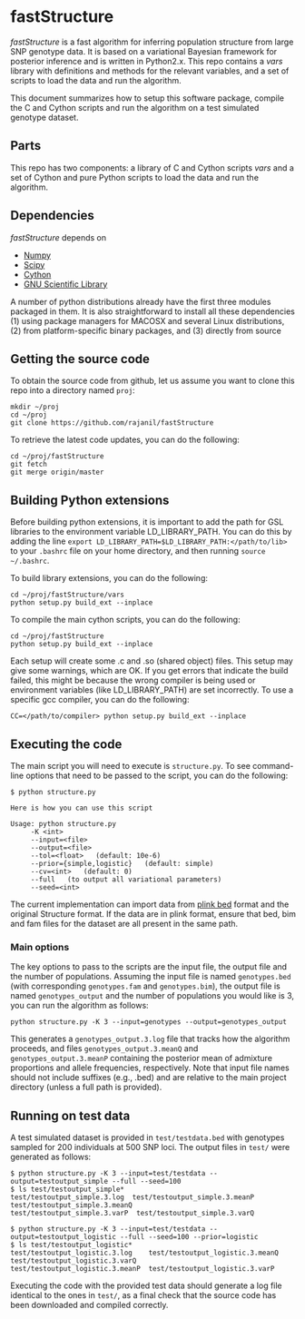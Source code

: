 # fastStructure

*fastStructure* is a fast algorithm for inferring population structure from large SNP genotype data. 
It is based on a variational Bayesian framework for posterior inference and is written in Python2.x. 
This repo contains a *vars* library with definitions and methods for
the relevant variables, and a set of scripts to load the data and run the algorithm.

This document summarizes how to setup this software package, compile the C and 
Cython scripts and run the algorithm on a test simulated genotype dataset.

## Parts 

This repo has two components: a library of C and Cython scripts *vars* and
a set of Cython and pure Python scripts to load the data and run the algorithm.

## Dependencies

*fastStructure* depends on 
+ [Numpy](http://www.numpy.org/)
+ [Scipy](http://www.scipy.org/)
+ [Cython](http://cython.org/)
+ [GNU Scientific Library](http://www.gnu.org/software/gsl/)

A number of python distributions already have the first three modules packaged in them. It is also
straightforward to install all these dependencies 
 (1) using package managers for MACOSX and several Linux distributions,
 (2) from platform-specific binary packages, and
 (3) directly from source

## Getting the source code

To obtain the source code from github, let us assume you want to clone this repo into a
directory named `proj`:

    mkdir ~/proj
    cd ~/proj
    git clone https://github.com/rajanil/fastStructure

To retrieve the latest code updates, you can do the following:

    cd ~/proj/fastStructure
    git fetch
    git merge origin/master

## Building Python extensions

Before building python extensions, it is important to add the path for GSL
libraries to the environment variable LD_LIBRARY_PATH. You can do this by adding the line
`export LD_LIBRARY_PATH=$LD_LIBRARY_PATH:</path/to/lib>` to your `.bashrc`
file on your home directory, and then running `source ~/.bashrc`.

To build library extensions, you can do the following:

    cd ~/proj/fastStructure/vars
    python setup.py build_ext --inplace

To compile the main cython scripts, you can do the following:

    cd ~/proj/fastStructure
    python setup.py build_ext --inplace

Each setup will create some .c and .so (shared object) files.
This setup may give some warnings, which are OK. If you get errors that indicate the 
build failed, this might be because the wrong compiler is being used or 
environment variables (like LD_LIBRARY_PATH) are set incorrectly. To use a specific
gcc compiler, you can do the following:

    CC=</path/to/compiler> python setup.py build_ext --inplace

## Executing the code

The main script you will need to execute is `structure.py`. To see command-line 
options that need to be passed to the script, you can do the following:

    $ python structure.py

    Here is how you can use this script

    Usage: python structure.py
         -K <int>
         --input=<file>
         --output=<file>
         --tol=<float>   (default: 10e-6)
         --prior={simple,logistic}   (default: simple)
         --cv=<int>   (default: 0)
         --full   (to output all variational parameters)
         --seed=<int>

The current implementation can import data from [plink bed](http://pngu.mgh.harvard.edu/~purcell/plink/data.shtml#bed) 
format and the original Structure format. If the data are in plink format, ensure that
bed, bim and fam files for the dataset are all present in the same path.

### Main options

The key options to pass to the scripts are the input file, the output file and the number of populations.
Assuming the input file is named `genotypes.bed` (with corresponding `genotypes.fam` and `genotypes.bim`),
the output file is named `genotypes_output` and the number of populations you would like is 3, 
you can run the algorithm as follows:

    python structure.py -K 3 --input=genotypes --output=genotypes_output

This generates a `genotypes_output.3.log` file that tracks how the algorithm proceeds, and files
`genotypes_output.3.meanQ` and `genotypes_output.3.meanP` containing the posterior mean of
admixture proportions and allele frequencies, respectively. Note that input file names should
not include suffixes (e.g., .bed) and are relative to the main project directory (unless a full
path is provided).

## Running on test data

A test simulated dataset is provided in `test/testdata.bed` with genotypes sampled for
200 individuals at 500 SNP loci. The output files in `test/` were generated as follows:

    $ python structure.py -K 3 --input=test/testdata --output=testoutput_simple --full --seed=100
    $ ls test/testoutput_simple*
    test/testoutput_simple.3.log  test/testoutput_simple.3.meanP  test/testoutput_simple.3.meanQ  
    test/testoutput_simple.3.varP  test/testoutput_simple.3.varQ

    $ python structure.py -K 3 --input=test/testdata --output=testoutput_logistic --full --seed=100 --prior=logistic
    $ ls test/testoutput_logistic*
    test/testoutput_logistic.3.log    test/testoutput_logistic.3.meanQ  test/testoutput_logistic.3.varQ
    test/testoutput_logistic.3.meanP  test/testoutput_logistic.3.varP

Executing the code with the provided test data should generate a log file identical to the ones in `test/`, 
as a final check that the source code has been downloaded and compiled correctly.
